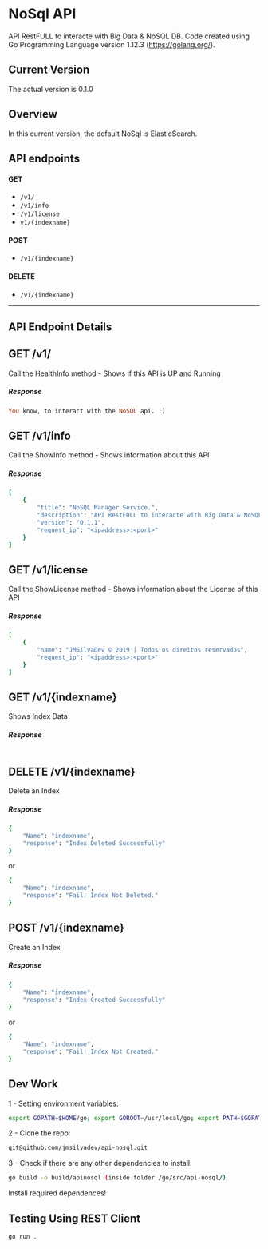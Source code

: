 # NoSql API
API RestFULL to interacte with Big Data & NoSQL DB. Code created using Go Programming Language version 1.12.3 (https://golang.org/).

## Current Version
The actual version is 0.1.0

## Overview

In this current version, the default NoSql is ElasticSearch.

## API endpoints

#### GET
- `/v1/`<br />
- `/v1/info`<br />
- `/v1/license`<br />
- `v1/{indexname}`<br />

#### POST
- `/v1/{indexname}`<br/>

#### DELETE
- `/v1/{indexname}`<br/>

___


## API Endpoint Details

## GET /v1/


Call the HealthInfo method - Shows if this API is UP and Running

##### Response

```ruby
You know, to interact with the NoSQL api. :)
```


## GET /v1/info


Call the ShowInfo method - Shows information about this API

##### Response

```ruby
[
    {
        "title": "NoSQL Manager Service.",
        "description": "API RestFULL to interacte with Big Data & NoSQL DB.",
        "version": "0.1.1",
        "request_ip": "<ipaddress>:<port>"
    }
]
```

## GET /v1/license


Call the ShowLicense method - Shows information about the License of this API


##### Response

```ruby
[
    {
        "name": "JMSilvaDev © 2019 | Todos os direitos reservados",
        "request_ip": "<ipaddress>:<port>"
    }
]
```


## GET /v1/{indexname}


Shows Index Data

##### Response

```ruby

```



## DELETE /v1/{indexname}


Delete an Index

##### Response

```ruby
{
    "Name": "indexname",
    "response": "Index Deleted Successfully"
}
```

or

```ruby
{
    "Name": "indexname",
    "response": "Fail! Index Not Deleted."
}
```


## POST /v1/{indexname}


Create an Index

##### Response


```ruby
{
    "Name": "indexname",
    "response": "Index Created Successfully"
}
```

or

```ruby
{
    "Name": "indexname",
    "response": "Fail! Index Not Created."
}
```

## Dev Work

1 - Setting environment variables: 

``` bash
export GOPATH=$HOME/go; export GOROOT=/usr/local/go; export PATH=$GOPATH/bin:$GOROOT/bin:$PATH;
```

2 - Clone the repo:

``` bash
git@github.com/jmsilvadev/api-nosql.git
```

3 - Check if there are any other dependencies to install:

```bash
go build -o build/apinosql (inside folder /go/src/api-nosql/)
```

Install required dependences!


## Testing Using REST Client

``` bash
go run .
```